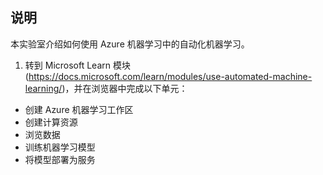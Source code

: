 ﻿---
lab:
    title: '使用 Azure 机器学习中的自动化机器学习'
---

## 说明
本实验室介绍如何使用 Azure 机器学习中的自动化机器学习。

1.	转到 Microsoft Learn 模块 (https://docs.microsoft.com/learn/modules/use-automated-machine-learning/)，并在浏览器中完成以下单元： 

- 创建 Azure 机器学习工作区
- 创建计算资源
- 浏览数据 
- 训练机器学习模型 
- 将模型部署为服务 

